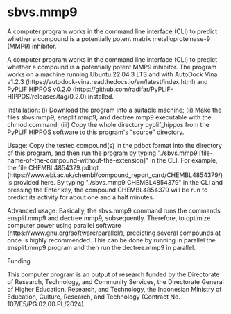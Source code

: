 # sbvs.mmp9
A computer program works in the command line interface (CLI) to predict whether a compound is a potentially potent matrix metalloproteinase-9 (MMP9) inhibitor.

<p>
  A computer program works in the command line interface (CLI) to predict whether a compound is a potentially potent MMP9 inhibitor.
The program works on a machine running Ubuntu 22.04.3 LTS and with AutoDock Vina v1.2.3 (https://autodock-vina.readthedocs.io/en/latest/index.html) and PyPLIF HIPPOS v0.2.0 (https://github.com/radifar/PyPLIF-HIPPOS/releases/tag/0.2.0) installed.
</p>
<p>
  Installation: (i) Download the program into a suitable machine; (ii) Make the files sbvs.mmp9, ensplif.mmp9, and dectree.mmp9 executable with the chmod command; (iii) Copy the whole directory pyplif_hippos from the PyPLIF HIPPOS software to this program's "source" directory.  </p>
<p>
  Usage: Copy the tested compound(s) in the pdbqt format into the directory of this program, and then run the program by typing "./sbvs.mmp9 [file-name-of-the-compound-without-the-extension]" in the CLI. For example, the file CHEMBL4854379.pdbqt (https://www.ebi.ac.uk/chembl/compound_report_card/CHEMBL4854379/) is provided here. By typing "./sbvs.mmp9 CHEMBL4854379" in the CLI and pressing the Enter key, the compound CHEMBL4854379 will be run to predict its activity for about one and a half minutes. 
</p>
<p>
  Advanced usage: Basically, the sbvs.mmp9 command runs the commands ensplif.mmp9 and dectree.mmp9, subsequently. Therefore, to optimize computer power using parallel software (https://www.gnu.org/software/parallel/), predicting several compounds at once is highly recommended. This can be done by running in parallel the ensplif.mmp9 program and then run the dectree.mmp9 in parallel.  
</p>
<p> Funding </p>
<p>
  This computer program is an output of research funded by the Directorate of Research, Technology, and Community Services, the Directorate General of Higher Education, Research, and Technology, the Indonesian Ministry of Education, Culture, Research, and Technology (Contract No. 107/E5/PG.02.00.PL/2024).
</p>
